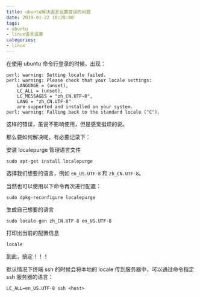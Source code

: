 ```yaml
---
title: ubuntu解决语言设置错误的问题
date: 2019-01-22 18:28:00
tags:
- ubuntu
- linux语言设置
categories:
- linux
---
```


在使用 ubuntu 命令行登录的时候，出现：

```
perl: warning: Setting locale failed.
perl: warning: Please check that your locale settings:
    LANGUAGE = (unset),
    LC_ALL = (unset),
    LC_MESSAGES = "zh_CN.UTF-8",
    LANG = "zh_CN.UTF-8"
    are supported and installed on your system.
perl: warning: Falling back to the standard locale ("C").
```

这样的错误，虽说不影响使用，但是感觉挺烦的说。

那么要如何解决呢，有必要记录下：

安装 localepurge 管理语言文件

`sudo apt-get install localepurge`

选择我们想要的语言，例如 `en_US.UTF-8` 和 `zh_CN.UTF-8`。

当然也可以使用以下命令再次进行配置：

`sudo dpkg-reconfigure localepurge`

生成自己想要的语言

`sudo locale-gen zh_CN.UTF-8 en_US.UTF-8`

打印出当前的配置信息

`locale`

到此，搞定！！！

默认情况下终端 ssh 的时候会将本地的 locale 传到服务器中，可以通过命令指定 ssh 服务器的语言：

`LC_ALL=en_US.UTF-8 ssh <host>`